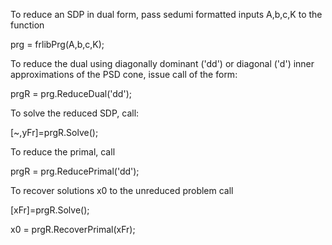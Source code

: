 To reduce an SDP in dual form, pass sedumi formatted inputs A,b,c,K to the function

prg = frlibPrg(A,b,c,K);

To reduce the dual using diagonally dominant ('dd') or diagonal ('d') inner approximations of the PSD cone, issue call of the form:

prgR = prg.ReduceDual('dd');

To solve the reduced SDP, call:

[~,yFr]=prgR.Solve();

To reduce the primal, call

prgR = prg.ReducePrimal('dd');


To recover solutions x0 to the unreduced problem call

[xFr]=prgR.Solve();

x0 = prgR.RecoverPrimal(xFr);


